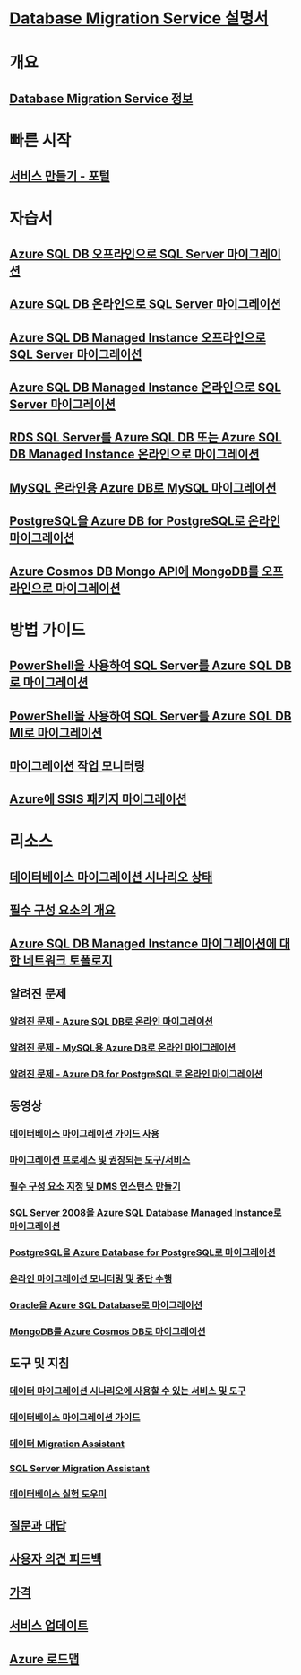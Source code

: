 # [Database Migration Service 설명서](index.yml)

# 개요
## [Database Migration Service 정보](dms-overview.md)

# 빠른 시작
## [서비스 만들기 - 포털](quickstart-create-data-migration-service-portal.md)

# 자습서
## [Azure SQL DB 오프라인으로 SQL Server 마이그레이션](tutorial-sql-server-to-azure-sql.md)
## [Azure SQL DB 온라인으로 SQL Server 마이그레이션](tutorial-sql-server-azure-sql-online.md)
## [Azure SQL DB Managed Instance 오프라인으로 SQL Server 마이그레이션](tutorial-sql-server-to-managed-instance.md)
## [Azure SQL DB Managed Instance 온라인으로 SQL Server 마이그레이션](tutorial-sql-server-managed-instance-online.md)
## [RDS SQL Server를 Azure SQL DB 또는 Azure SQL DB Managed Instance 온라인으로 마이그레이션](tutorial-rds-sql-server-azure-sql-and-managed-instance-online.md)
## [MySQL 온라인용 Azure DB로 MySQL 마이그레이션](tutorial-mysql-azure-mysql-online.md)
## [PostgreSQL을 Azure DB for PostgreSQL로 온라인 마이그레이션](tutorial-postgresql-azure-postgresql-online.md)
## [Azure Cosmos DB Mongo API에 MongoDB를 오프라인으로 마이그레이션](tutorial-mongodb-cosmos-db.md)

# 방법 가이드
## [PowerShell을 사용하여 SQL Server를 Azure SQL DB로 마이그레이션](howto-sql-server-to-azure-sql-powershell.md)
## [PowerShell을 사용하여 SQL Server를 Azure SQL DB MI로 마이그레이션](howto-sql-server-to-azure-sql-mi-powershell.md)
## [마이그레이션 작업 모니터링](how-to-monitor-migration-activity.md)
## [Azure에 SSIS 패키지 마이그레이션](how-to-migrate-ssis-packages.md)

# 리소스
## [데이터베이스 마이그레이션 시나리오 상태](resource-scenario-status.md)
## [필수 구성 요소의 개요](pre-reqs.md)
## [Azure SQL DB Managed Instance 마이그레이션에 대한 네트워크 토폴로지](resource-network-topologies.md)
## 알려진 문제
### [알려진 문제 - Azure SQL DB로 온라인 마이그레이션](known-issues-azure-sql-online.md)
### [알려진 문제 - MySQL용 Azure DB로 온라인 마이그레이션](known-issues-azure-mysql-online.md)
### [알려진 문제 - Azure DB for PostgreSQL로 온라인 마이그레이션](known-issues-azure-postgresql-online.md)
## 동영상
### [데이터베이스 마이그레이션 가이드 사용](https://azure.microsoft.com/resources/videos/how-to-use-the-azure-database-migration-guide/)
### [마이그레이션 프로세스 및 권장되는 도구/서비스](https://azure.microsoft.com/resources/videos/overview-of-migration-and-recommended-tools-services/)
### [필수 구성 요소 지정 및 DMS 인스턴스 만들기](https://azure.microsoft.com/resources/videos/how-to-address-prerequisites-and-create-a-dms-instance/)
### [SQL Server 2008을 Azure SQL Database Managed Instance로 마이그레이션](https://azure.microsoft.com/resources/videos/how-to-migrate-sql-server-2008-or-r2-to-azure-sqldbmi/)
### [PostgreSQL을 Azure Database for PostgreSQL로 마이그레이션](https://azure.microsoft.com/resources/videos/how-to-migrate-postgresql-to-azure-postgresql-online-dms-and-cli/)
### [온라인 마이그레이션 모니터링 및 중단 수행](https://azure.microsoft.com/resources/videos/how-to-monitor-online-migration-and-perform-cutover/)
### [Oracle을 Azure SQL Database로 마이그레이션](https://azure.microsoft.com/resources/videos/how-to-migrate-oracle-to-sqldb-online/)
### [MongoDB를 Azure Cosmos DB로 마이그레이션](https://azure.microsoft.com/resources/videos/how-to-migrate-mongodb-to-cosmos-db/)
## 도구 및 지침
### [데이터 마이그레이션 시나리오에 사용할 수 있는 서비스 및 도구](dms-tools-matrix.md)
### [데이터베이스 마이그레이션 가이드](https://aka.ms/datamigration)
### [데이터 Migration Assistant](https://aka.ms/dma)
### [SQL Server Migration Assistant](https://aka.ms/ssma)
### [데이터베이스 실험 도우미](https://aka.ms/dea-docs)
## [질문과 대답](faq.md)
## [사용자 의견 피드백](https://feedback.azure.com/forums/906100-azure-database-migration-service)
## [가격](https://aka.ms/dms-pricing)
## [서비스 업데이트](https://azure.microsoft.com/updates/?product=database-migration)
## [Azure 로드맵](https://azure.microsoft.com/roadmap/)
